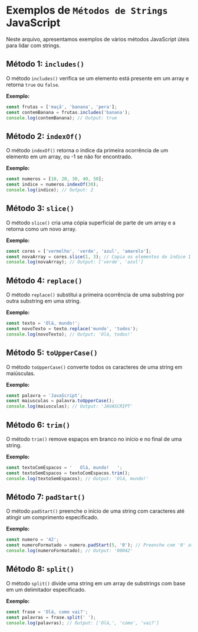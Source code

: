 # Exemplos de `Métodos de Strings` JavaScript

Neste arquivo, apresentamos exemplos de vários métodos JavaScript úteis para lidar com strings.

## Método 1: `includes()`

O método `includes()` verifica se um elemento está presente em um array e retorna `true` ou `false`.

**Exemplo:**
```javascript
const frutas = ['maçã', 'banana', 'pera'];
const contemBanana = frutas.includes('banana');
console.log(contemBanana); // Output: true
```
## Método 2: `indexOf()`

O método `indexOf()` retorna o índice da primeira ocorrência de um elemento em um array, ou -1 se não for encontrado.

**Exemplo:**
```javascript
const numeros = [10, 20, 30, 40, 50];
const indice = numeros.indexOf(30);
console.log(indice); // Output: 2
```

## Método 3: `slice()`

O método `slice()` cria uma cópia superficial de parte de um array e a retorna como um novo array.

**Exemplo:**
```javascript
const cores = ['vermelho', 'verde', 'azul', 'amarelo'];
const novaArray = cores.slice(1, 3); // Copia os elementos do índice 1 (inclusive) ao 3 (exclusive)
console.log(novaArray); // Output: ['verde', 'azul']
```

## Método 4: `replace()`

O método `replace()` substitui a primeira ocorrência de uma substring por outra substring em uma string.

**Exemplo:**
```javascript
const texto = 'Olá, mundo!';
const novoTexto = texto.replace('mundo', 'todos');
console.log(novoTexto); // Output: 'Olá, todos!'
```

## Método 5: `toUpperCase()`

O método `toUpperCase()` converte todos os caracteres de uma string em maiúsculas.

**Exemplo:**
```javascript
const palavra = 'JavaScript';
const maiusculas = palavra.toUpperCase();
console.log(maiusculas); // Output: 'JAVASCRIPT'
```

## Método 6: `trim()`

O método `trim()` remove espaços em branco no início e no final de uma string.

**Exemplo:**
```javascript
const textoComEspacos = '   Olá, mundo!   ';
const textoSemEspacos = textoComEspacos.trim();
console.log(textoSemEspacos); // Output: 'Olá, mundo!'
```

## Método 7: `padStart()`

O método `padStart()` preenche o início de uma string com caracteres até atingir um comprimento especificado.

**Exemplo:**
```javascript
const numero = '42';
const numeroFormatado = numero.padStart(5, '0'); // Preenche com '0' até ter 5 caracteres
console.log(numeroFormatado); // Output: '00042'
```

## Método 8: `split()`

O método `split()` divide uma string em um array de substrings com base em um delimitador especificado.

**Exemplo:**
```javascript
const frase = 'Olá, como vai?';
const palavras = frase.split(' ');
console.log(palavras); // Output: ['Olá,', 'como', 'vai?']
```
